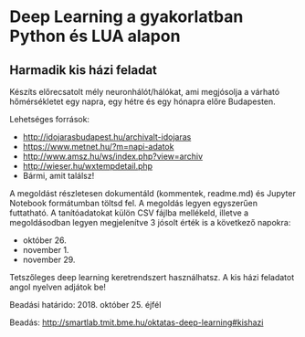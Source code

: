 # Deep Learning a gyakorlatban Python és LUA alapon
## Harmadik kis házi feladat

Készíts előrecsatolt mély neuronhálót/hálókat, ami megjósolja a várható hőmérsékletet egy napra, egy hétre és egy hónapra előre Budapesten. 

Lehetséges források: 
* http://idojarasbudapest.hu/archivalt-idojaras
* https://www.metnet.hu/?m=napi-adatok 
* http://www.amsz.hu/ws/index.php?view=archiv
* http://wieser.hu/wxtempdetail.php
* Bármi, amit találsz!

A megoldást részletesen dokumentáld (kommentek, readme.md) és Jupyter Notebook formátumban töltsd fel. A megoldás legyen egyszerűen futtatható.
A tanítóadatokat külön CSV fájlba mellékeld, illetve a megoldásodban legyen megjelenítve 3 jósolt érték is a következő napokra:
* október 26.
* november 1.
* november 29.

Tetszőleges deep learning keretrendszert használhatsz. A kis házi feladatot angol nyelven adjátok be!

Beadási határido: 2018. október 25. éjfél

Beadás: http://smartlab.tmit.bme.hu/oktatas-deep-learning#kishazi 

